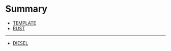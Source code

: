 # Summary

- [TEMPLATE](TEMPLATE.md)
- [RUST](rust/RUST.md)

---

- [DIESEL](web_edu/web_edu_setup/DIESEL.md)